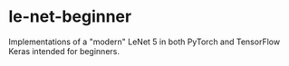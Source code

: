 # le-net-beginner
Implementations of a "modern" LeNet 5 in both PyTorch and TensorFlow Keras intended for beginners.
